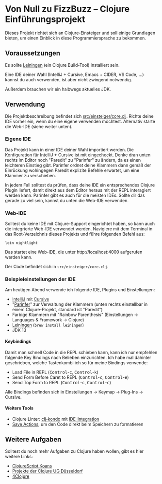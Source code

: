 # Von Null zu FizzBuzz – Clojure Einführungsprojekt

Dieses Projekt richtet sich an Clojure-Einsteiger und soll einige Grundlagen
bieten, um einen Einblick in diese Programmiersprache zu bekommen.  

## Voraussetzungen

Es sollte [Leiningen](https://leiningen.org/) (ein Clojure Build-Tool)
installiert sein.

Eine IDE deiner Wahl (IntelliJ + Cursive, Emacs + CIDER, VS Code, ...) kannst du
auch verwenden, ist aber nicht zwingend notwendig.

Außerdem brauchen wir ein halbwegs aktuelles JDK.

## Verwendung

Die Projektbeschreibung befindet sich
[src/einsteiger/core.clj](src/einsteiger/core.clj). Richte deine IDE vorher ein,
wenn du eine eigene verwenden möchtest. Alternativ starte die Web-IDE (siehe
weiter unten).

### Eigene IDE

Das Projekt kann in einer IDE deiner Wahl importiert werden. Die Konfiguration
für IntelliJ + Cursive ist mit eingecheckt. Denke dran unten rechts im Editor
noch "Paredit" zu "Parinfer" zu ändern, da es einen leichteren Einstieg gibt.
Parinfer ordnet deine Klammern dann gemäß der Einrückung wohingegen Paredit
explizite Befehle erwartet, um eine Klammer zu verschieben.

In jedem Fall solltest du prüfen, dass deine IDE ein entsprechendes Clojure
Plugin liefert, damit direkt aus dem Editor heraus mit der REPL interagiert
werden kann. Parinfer gibt es auch für die meisten IDEs. Sollte dir das gerade
zu viel sein, kannst du unten die Web-IDE verwenden.

### Web-IDE

Solltest du keine IDE mit Clojure-Support eingerichtet haben, so kann auch
die integrierte Web-IDE verwendet werden. Navigiere mit dem Terminal in das
Root-Verzeichnis dieses Projekts und führe folgenden Befehl aus:
 
    lein nightlight
    
Das startet eine Web-IDE, die unter http://localhost:4000 aufgerufen werden
kann.

Der Code befindet sich in `src/einsteiger/core.clj`.

### Beispieleinstellungen der IDE

Am heutigen Abend verwende ich folgende IDE, Plugins und Einstellungen:

* [IntelliJ](https://www.jetbrains.com/de-de/idea/download/) mit [Cursive](https://cursive-ide.com/)
* "[Parinfer](https://cursive-ide.com/userguide/paredit.html)" zur Verwaltung der Klammern (unten rechts einstellbar in einem Clojure-Projekt, standard ist "Paredit")
* Farbige Klammern mit "Rainbow Parenthesis" (Einstellungen -> Languages & Framework -> Clojure)
* [Leiningen](https://leiningen.org/) (`brew install leiningen`)
* JDK 13

#### Keybindings

Damit man schnell Code in die REPL schieben kann, kann ich nur empfehlen
folgende Key Bindings nach Belieben einzurichten. Ich habe mal dahinter
geschrieben, welche Tastenkombi ich so für meine Bindings verwende:

* Load File in REPL (<kbd>Control</kbd>-<kbd>c</kbd>, <kbd>Control</kbd>-<kbd>k</kbd>)
* Send Form Before Caret to REPL (<kbd>Control</kbd>-<kbd>c</kbd>, <kbd>Control</kbd>-<kbd>e</kbd>)
* Send Top Form to REPL (<kbd>Control</kbd>-<kbd>c</kbd>, <kbd>Control</kbd>-<kbd>c</kbd>)

Alle Bindings befinden sich in Einstellungen -> Keymap -> Plug-Ins -> Cursive.

#### Weitere Tools

* Clojure Linter: [clj-kondo](https://github.com/borkdude/clj-kondo) mit [IDE-Integration](https://github.com/borkdude/clj-kondo/blob/master/doc/editor-integration.md#file-watchers--installed-binary)
* [Save Actions](https://plugins.jetbrains.com/plugin/7642-save-actions), um den Code direkt beim Speichern zu formatieren

## Weitere Aufgaben

Solltest du noch mehr Aufgaben zu Clojure haben wollen, gibt es hier weitere
Links:

* [ClojureScript Koans](http://clojurescriptkoans.com/)
* [Projekte der Clojure UG Düsseldorf](https://github.com/clojuredus/clojure-coding-dojo)
* [4Clojure](http://www.4clojure.com/)